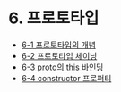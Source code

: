# 6. 프로토타입

- [6-1 프로토타입의 개념](./6-1.md)
- [6-2 프로토타입 체이닝](./6-2.md)
- [6-3 proto의 this 바인딩](./6-3.md)
- [6-4 constructor 프로퍼티](./6-4.md)
